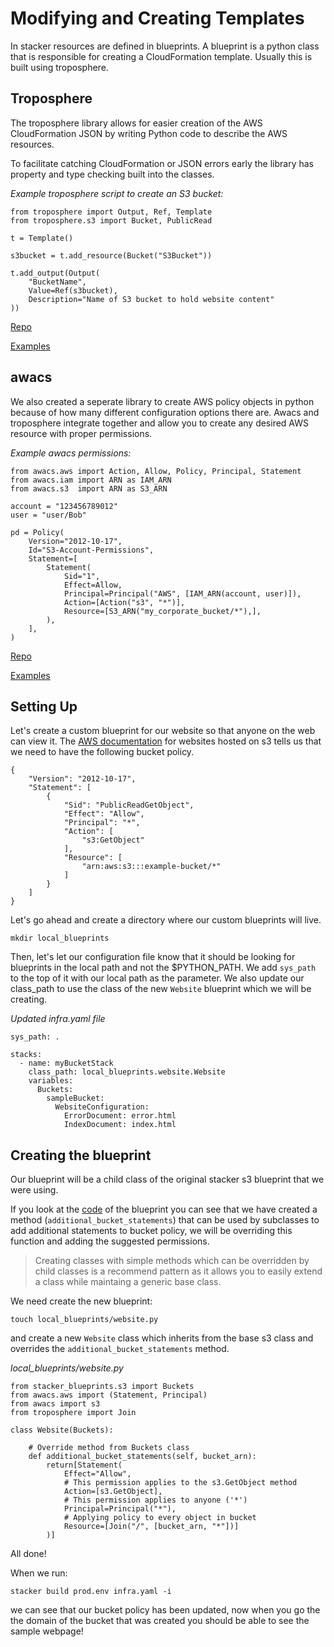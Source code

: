 # Modifying and Creating Templates

In stacker resources are defined in blueprints. A blueprint is a python class that is responsible for creating a CloudFormation template. Usually this is built using troposphere.

## Troposphere

The troposphere library allows for easier creation of the AWS CloudFormation JSON by writing Python code to describe the AWS resources.

To facilitate catching CloudFormation or JSON errors early the library has property and type checking built into the classes.

*Example troposphere script to create an S3 bucket:*

```
from troposphere import Output, Ref, Template
from troposphere.s3 import Bucket, PublicRead

t = Template()

s3bucket = t.add_resource(Bucket("S3Bucket"))

t.add_output(Output(
    "BucketName",
    Value=Ref(s3bucket),
    Description="Name of S3 bucket to hold website content"
))

```

[Repo](https://github.com/cloudtools/troposphere/)

[Examples](https://github.com/cloudtools/troposphere/tree/master/examples)

## awacs

We also created a seperate library to create AWS policy objects in python because of how many different configuration options there are. Awacs and troposphere integrate together and allow you to create any desired AWS resource with proper permissions.

*Example awacs permissions:*

```
from awacs.aws import Action, Allow, Policy, Principal, Statement
from awacs.iam import ARN as IAM_ARN
from awacs.s3  import ARN as S3_ARN

account = "123456789012"
user = "user/Bob"

pd = Policy(
    Version="2012-10-17",
    Id="S3-Account-Permissions",
    Statement=[
        Statement(
            Sid="1",
            Effect=Allow,
            Principal=Principal("AWS", [IAM_ARN(account, user)]),
            Action=[Action("s3", "*")],
            Resource=[S3_ARN("my_corporate_bucket/*"),],
        ),
    ],
)
``` 

[Repo](https://github.com/cloudtools/awacs)

[Examples](https://github.com/cloudtools/awacs/tree/master/examples)


## Setting Up

Let's create a custom blueprint for our website so that anyone on the web can view it. The [AWS documentation](http://docs.aws.amazon.com/AmazonS3/latest/user-guide/static-website-hosting.html) for websites hosted on s3 tells us that we need to have the following bucket policy.

```
{
    "Version": "2012-10-17",
    "Statement": [
        {
            "Sid": "PublicReadGetObject",
            "Effect": "Allow",
            "Principal": "*",
            "Action": [
                "s3:GetObject"
            ],
            "Resource": [
                "arn:aws:s3:::example-bucket/*"
            ]
        }
    ]
}
```

Let's go ahead and create a directory where our custom blueprints will live.

``` mkdir local_blueprints ```

Then, let's let our configuration file know that it should be looking for blueprints in the local path and not the $PYTHON_PATH. We add `sys_path` to the top of it with our local path as the parameter. We also update our class_path to use the class of the new `Website` blueprint which we will be creating.

*Updated infra.yaml file*

```
sys_path: .

stacks:
  - name: myBucketStack
    class_path: local_blueprints.website.Website
    variables:
      Buckets:
        sampleBucket:
          WebsiteConfiguration:
            ErrorDocument: error.html
            IndexDocument: index.html

```

## Creating the blueprint

Our blueprint will be a child class of the original stacker s3 blueprint that we were using. 

If you look at the [code](https://github.com/remind101/stacker_blueprints/blob/master/stacker_blueprints/s3.py) of the blueprint you can see that we have created a method (`additional_bucket_statements`) that can be used by subclasses to add additional statements to bucket policy, we will be overriding this function and adding the suggested permissions.

>Creating classes with simple methods which can be overridden by child classes is a recommend pattern as it allows you to easily extend a class while maintaing a generic base class. 

We need create the new blueprint:

``` touch local_blueprints/website.py ```

and create a new `Website` class which inherits from the base s3 class and overrides the `additional_bucket_statements` method. 

*local_blueprints/website.py*

```
from stacker_blueprints.s3 import Buckets
from awacs.aws import (Statement, Principal)
from awacs import s3
from troposphere import Join

class Website(Buckets):

    # Override method from Buckets class
    def additional_bucket_statements(self, bucket_arn):
        return[Statement(
            Effect="Allow",
            # This permission applies to the s3.GetObject method
            Action=[s3.GetObject],
            # This permission applies to anyone ('*')
            Principal=Principal("*"),
            # Applying policy to every object in bucket
            Resource=[Join("/", [bucket_arn, "*"])]
        )]

```

All done! 

When we run:

```
stacker build prod.env infra.yaml -i
```

we can see that our bucket policy has been updated, now when you go the the domain of the bucket that was created you should be able to see the sample webpage!